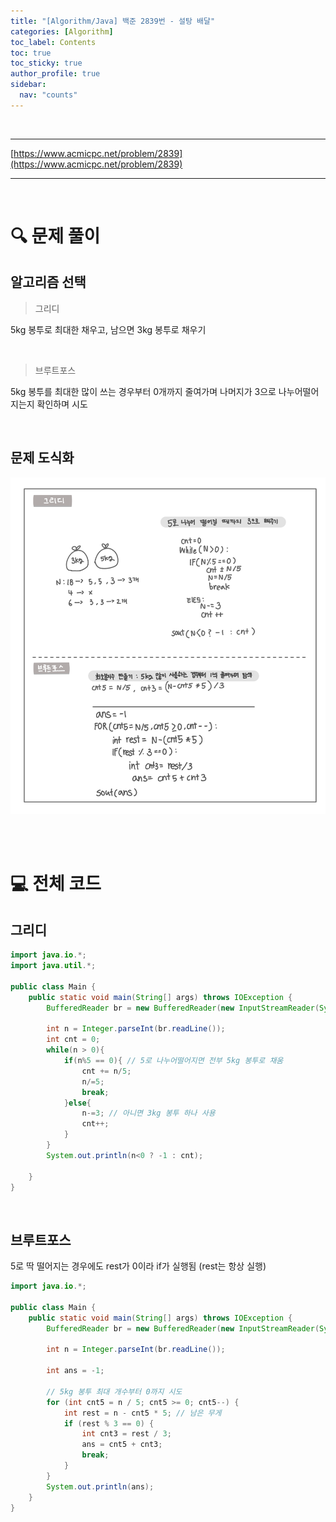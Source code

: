 ```yaml
---
title: "[Algorithm/Java] 백준 2839번 - 설탕 배달"
categories: [Algorithm]
toc_label: Contents
toc: true
toc_sticky: true
author_profile: true
sidebar:
  nav: "counts"
---
```


<br>

---

[https://www.acmicpc.net/problem/2839](https://www.acmicpc.net/problem/2839)

---

<br>

# 🔍 문제 풀이

## 알고리즘 선택

> 그리디

5kg 봉투로 최대한 채우고, 남으면 3kg 봉투로 채우기

<br>

> 브루트포스

5kg 봉투를 최대한 많이 쓰는 경우부터 0개까지 줄여가며 나머지가 3으로 나누어떨어지는지 확인하며 시도

<br>

## 문제 도식화

![assets/images/2025/2839.png](../../../assets/images/2025/2839.png)

<br><br>

# 💻 전체 코드

## 그리디

```java
import java.io.*;
import java.util.*;

public class Main {
    public static void main(String[] args) throws IOException {
        BufferedReader br = new BufferedReader(new InputStreamReader(System.in));

        int n = Integer.parseInt(br.readLine());
        int cnt = 0;
        while(n > 0){
            if(n%5 == 0){ // 5로 나누어떨어지면 전부 5kg 봉투로 채움
                cnt += n/5;
                n/=5;
                break;
            }else{
                n-=3; // 아니면 3kg 봉투 하나 사용
                cnt++;
            }
        }
        System.out.println(n<0 ? -1 : cnt);

    }
}
```

<br>

## 브루트포스

5로 딱 떨어지는 경우에도 rest가 0이라 if가 실행됨 (rest는 항상 실행)

```java
import java.io.*;

public class Main {
    public static void main(String[] args) throws IOException {
        BufferedReader br = new BufferedReader(new InputStreamReader(System.in));

        int n = Integer.parseInt(br.readLine());

        int ans = -1;

        // 5kg 봉투 최대 개수부터 0까지 시도
        for (int cnt5 = n / 5; cnt5 >= 0; cnt5--) {
            int rest = n - cnt5 * 5; // 남은 무게
            if (rest % 3 == 0) {
                int cnt3 = rest / 3;
                ans = cnt5 + cnt3;
                break;
            }
        }
        System.out.println(ans);
    }
}
```

<br >
